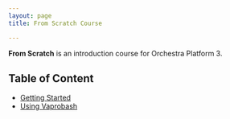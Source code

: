 ```yaml
---
layout: page
title: From Scratch Course

---
```


**From Scratch** is an introduction course for Orchestra Platform 3.

## Table of Content
* [Getting Started](/from-scratch/installation)
* [Using Vaprobash](/from-scratch/using-vaprobash)
